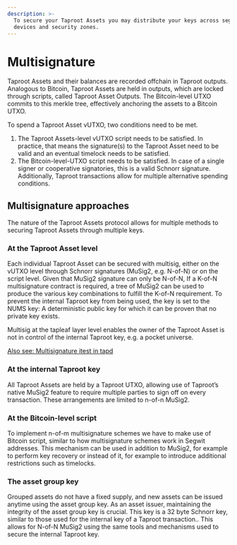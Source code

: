 ```yaml
---
description: >-
  To secure your Taproot Assets you may distribute your keys across segregated
  devices and security zones.
---
```


# Multisignature

Taproot Assets and their balances are recorded offchain in Taproot outputs. Analogous to Bitcoin, Taproot Assets are held in outputs, which are locked through scripts, called Taproot Asset Outputs. The Bitcoin-level UTXO commits to this merkle tree, effectively anchoring the assets to a Bitcoin UTXO.

To spend a Taproot Asset vUTXO, two conditions need to be met.

1. The Taproot Assets-level vUTXO script needs to be satisfied. In practice, that means the signature(s) to the Taproot Asset need to be valid and an eventual timelock needs to be satisfied.
2. The Bitcoin-level-UTXO script needs to be satisfied. In case of a single signer or cooperative signatories, this is a valid Schnorr signature. Additionally, Taproot transactions allow for multiple alternative spending conditions.

## Multisignature approaches <a href="#docs-internal-guid-15bd47a3-7fff-3a7a-57b3-0f934afbda5e" id="docs-internal-guid-15bd47a3-7fff-3a7a-57b3-0f934afbda5e"></a>

The nature of the Taproot Assets protocol allows for multiple methods to securing Taproot Assets through multiple keys.

### At the Taproot Asset level

Each individual Taproot Asset can be secured with multisig, either on the vUTXO level through Schnorr signatures (MuSig2, e.g. N-of-N) or on the script level. Given that MuSig2 signature can only be N-of-N, If a K-of-N multisignature contract is required, a tree of MuSig2 can be used to produce the various key combinations to fulfill the K-of-N requirement. To prevent the internal Taproot key from being used, the key is set to the NUMS key: A deterministic public key for which it can be proven that no private key exists.

Multisig at the tapleaf layer level enables the owner of the Taproot Asset is not in control of the internal Taproot key, e.g. a pocket universe.

[Also see: Multisignature itest in tapd](https://github.com/lightninglabs/taproot-assets/blob/main/itest/multisig.go)

### At the internal Taproot key

All Taproot Assets are held by a Taproot UTXO, allowing use of Taproot’s native MuSig2 feature to require multiple parties to sign off on every transaction. These arrangements are limited to n-of-n MuSig2.

### At the Bitcoin-level script

To implement n-of-m multisignature schemes we have to make use of Bitcoin script, similar to how multisignature schemes work in Segwit addresses. This mechanism can be used in addition to MuSig2, for example to perform key recovery or instead of it, for example to introduce additional restrictions such as timelocks.

### The asset group key

Grouped assets do not have a fixed supply, and new assets can be issued anytime using the asset group key. As an asset issuer, maintaining the integrity of the asset group key is crucial. This key is a 32 byte Schnorr key, similar to those used for the internal key of a Taproot transaction.. This allows for N-of-N MuSig2 using the same tools and mechanisms used to secure the internal Taproot key.
